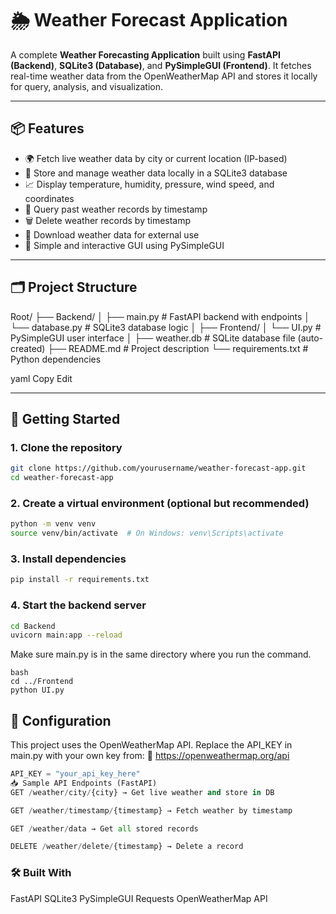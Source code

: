 # 🌦️ Weather Forecast Application

A complete **Weather Forecasting Application** built using **FastAPI (Backend)**, **SQLite3 (Database)**, and **PySimpleGUI (Frontend)**. It fetches real-time weather data from the OpenWeatherMap API and stores it locally for query, analysis, and visualization.

---

## 📦 Features

- 🌍 Fetch live weather data by city or current location (IP-based)
- 🧠 Store and manage weather data locally in a SQLite3 database
- 📈 Display temperature, humidity, pressure, wind speed, and coordinates
- 📅 Query past weather records by timestamp
- 🗑️ Delete weather records by timestamp
- 🧾 Download weather data for external use
- 🧩 Simple and interactive GUI using PySimpleGUI

---

## 🗂️ Project Structure

Root/
├── Backend/
│ ├── main.py # FastAPI backend with endpoints
│ └── database.py # SQLite3 database logic
│
├── Frontend/
│ └── UI.py # PySimpleGUI user interface
│
├── weather.db # SQLite database file (auto-created)
├── README.md # Project description
└── requirements.txt # Python dependencies

yaml
Copy
Edit

---

## 🚀 Getting Started

### 1. Clone the repository

```bash
git clone https://github.com/yourusername/weather-forecast-app.git
cd weather-forecast-app
```
### 2. Create a virtual environment (optional but recommended)
```bash
python -m venv venv
source venv/bin/activate  # On Windows: venv\Scripts\activate
```
### 3. Install dependencies
```bash
pip install -r requirements.txt
```
### 4. Start the backend server
```bash
cd Backend
uvicorn main:app --reload
```
Make sure main.py is in the same directory where you run the command.

```5. Launch the frontend
bash
cd ../Frontend
python UI.py
```
## 🔑 Configuration
This project uses the OpenWeatherMap API. Replace the API_KEY in main.py with your own key from:
🔗 https://openweathermap.org/api

```python
API_KEY = "your_api_key_here"
📥 Sample API Endpoints (FastAPI)
GET /weather/city/{city} → Get live weather and store in DB

GET /weather/timestamp/{timestamp} → Fetch weather by timestamp

GET /weather/data → Get all stored records

DELETE /weather/delete/{timestamp} → Delete a record
```

### 🛠️ Built With
FastAPI
SQLite3
PySimpleGUI
Requests
OpenWeatherMap API
